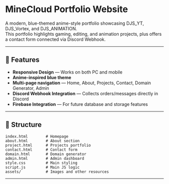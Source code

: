 # MineCloud Portfolio Website

A modern, blue-themed anime-style portfolio showcasing DJS_YT, DJS_Vortex, and DJS_ANIMATION.  
This portfolio highlights gaming, editing, and animation projects, plus offers a contact form connected via Discord Webhook.

---

## 🚀 Features
- **Responsive Design** — Works on both PC and mobile
- **Anime-inspired blue theme**
- **Multi-page navigation** — Home, About, Projects, Contact, Domain Generator, Admin
- **Discord Webhook Integration** — Collects orders/messages directly in Discord
- **Firebase Integration** — For future database and storage features

---

## 📂 Structure
```
index.html        # Homepage
about.html        # About section
project.html      # Projects portfolio
contact.html      # Contact form
domain.html       # Domain generator
admin.html        # Admin dashboard
style.css         # Main styling
script.js         # Main JS logic
assets/           # Images and other resources
```

---
